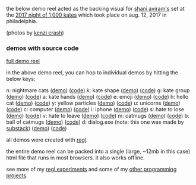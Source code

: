 the below demo reel acted as the backing visual for [shani
aviram's](http://shaniaviram.net/) set at the [2017 night of 1,000
kates](https://www.facebook.com/1000kates) which took place 
on aug. 12, 2017 in philadelphia.

(photos by [kenzi crash](http://kenzicrash.com))


### demos with source code


[full demo reel](https://kitties.neocities.org/kate.html)

in the above demo reel, you can hop to individual demos by hitting the below
keys:

n: nightmare cats ([demo](https://kitties.neocities.org/nightmarecats.html))
([code](https://github.com/mk30/regl-demo-reel/blob/master/nightmarecats.js))
k: kate shape ([demo](https://kitties.neocities.org/deepergeometry.html))
([code](https://github.com/mk30/regl-demo-reel/blob/master/kate.js))
g: kate group ([demo](https://kitties.neocities.org/k116.html))
([code](https://github.com/mk30/regl-demo-reel/blob/master/k116.js))
a: kate hands ([demo](https://kitties.neocities.org/kbhands.html))
([code](https://github.com/mk30/regl-demo-reel/blob/master/kbhands.js))
e: emoji ([demo](https://kitties.neocities.org/emoji.html))
([code](https://github.com/mk30/regl-demo-reel/blob/master/emoji.js))
h: hello cat ([demo](https://kitties.neocities.org/cathello2.html))
([code](https://github.com/mk30/regl-demo-reel/blob/master/cathello2.js))
y: yellow particles
([demo](https://kitties.neocities.org/yellowparticlevortex.html))
([code](https://github.com/mk30/regl-demo-reel/blob/master/yellowparticlevortex.js))
u: unicorns ([demo](https://kitties.neocities.org/unicornwoo.html))
([code](https://github.com/mk30/regl-demo-reel/blob/master/unicornwoo.js))
c: computer ([demo](https://kitties.neocities.org/computer.html))
([code](https://github.com/mk30/regl-demo-reel/blob/master/computer.js))
i: iphone ([demo](https://kitties.neocities.org/iphone.html))
([code](https://github.com/mk30/regl-demo-reel/blob/master/iphone.js))
s: hate to lose ([demo](https://kitties.neocities.org/hatetolose.html))
([code](https://github.com/mk30/regl-demo-reel/blob/master/hatetolose.js))
v: hate to leave ([demo](https://kitties.neocities.org/hatetoleave.html))
([code](https://github.com/mk30/regl-demo-reel/blob/master/hatetoleave.js))
m: catmugs ([demo](https://kitties.neocities.org/catmugwoo.html))
([code](https://github.com/mk30/regl-demo-reel/blob/master/catmugwoo.js))
b: ball of catmugs ([demo](https://kitties.neocities.org/catmugball.html))
([code](https://github.com/mk30/regl-demo-reel/blob/master/catmugball.js))
d: dialog.exe (note: this one was made by [substack](https://twitter.com/substack))
([demo](https://substack.neocities.org/dialog.exe/))
([code](https://github.com/substack/glart/tree/master/dialog.exe))

all demos were created with [regl](http://regl.party).

the entire demo reel can be packed into a single (large, ~12mb in this case) html file that runs in most browsers. it also works offline. 

see more of my [regl experiments](https://github.com/mk30/reglexperiments) and some of my [other programming projects](http://kukso.space/programming.html).
